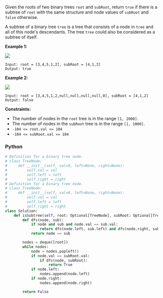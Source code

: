 Given the roots of two binary trees  `root`  and  `subRoot`, return  `true`  if there is a subtree of  `root`  with the
same structure and node values of `subRoot`  and  `false`  otherwise.

A subtree of a binary tree  `tree`  is a tree that consists of a node in  `tree`  and all of this node's descendants.
The tree  `tree`  could also be considered as a subtree of itself.

**Example 1:**

![](https://assets.leetcode.com/uploads/2021/04/28/subtree1-tree.jpg)

```
Input: root = [3,4,5,1,2], subRoot = [4,1,2]
Output: true
```

**Example 2:**

![](https://assets.leetcode.com/uploads/2021/04/28/subtree2-tree.jpg)

```
Input: root = [3,4,5,1,2,null,null,null,null,0], subRoot = [4,1,2]
Output: false
```

**Constraints:**

- The number of nodes in the  `root`  tree is in the range  `[1, 2000]`.
- The number of nodes in the  `subRoot`  tree is in the range  `[1, 1000]`.
- `-104 <= root.val <= 104`
- `-104 <= subRoot.val <= 104`

### Python

```python
# Definition for a binary tree node.
# class TreeNode:
#     def __init__(self, val=0, left=None, right=None):
#         self.val = val
#         self.left = left
#         self.right = right
# Definition for a binary tree node.
# class TreeNode:
#     def __init__(self, val=0, left=None, right=None):
#         self.val = val
#         self.left = left
#         self.right = right
class Solution:
    def isSubtree(self, root: Optional[TreeNode], subRoot: Optional[TreeNode]) -> bool:
        def dfs(node, sub):
            if node and sub and node.val == sub.val:
                return dfs(node.left, sub.left) and dfs(node.right, sub.right)
            return node == sub

        nodes = deque([root])
        while nodes:
            node = nodes.popleft()
            if node.val == subRoot.val:
                if dfs(node, subRoot):
                    return True
            if node.left:
                nodes.append(node.left)
            if node.right:
                nodes.append(node.right)

        return False
```